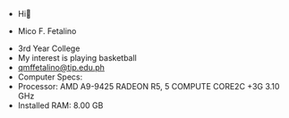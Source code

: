 - Hi👋
+ Mico F. Fetalino
- 3rd Year College
- My interest is playing basketball
- qmffetalino@tip.edu.ph
- Computer Specs:
- Processor: AMD A9-9425 RADEON R5, 5 COMPUTE CORE2C +3G 3.10 GHz
- Installed RAM: 8.00 GB


<!---
mfetalino-tip/mfetalino-tip is a ✨ special ✨ repository because its `README.md` (this file) appears on your GitHub profile.
You can click the Preview link to take a look at your changes.
--->
